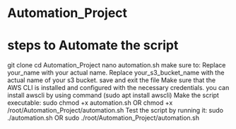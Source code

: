 # Automation_Project
# steps to Automate the script
git clone <git url>
cd Automation_Project
nano automation.sh
make sure to:
Replace your_name with your actual name.
Replace your_s3_bucket_name with the actual name of your s3 bucket.
save and exit the file
Make sure that the AWS CLI is installed and configured with the necessary credentials.
you can install awscli by using command (sudo apt install awscli)
Make the script executable:
sudo chmod +x automation.sh
OR
chmod +x /root/Automation_Project/automation.sh
Test the script by running it:
sudo ./automation.sh
      OR
sudo ./root/Automation_Project/automation.sh
